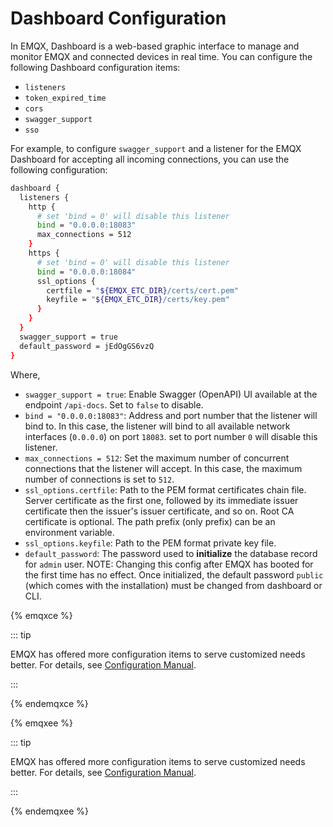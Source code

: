 # Dashboard Configuration

In EMQX, Dashboard is a web-based graphic interface to manage and monitor EMQX and connected devices in real time. You can configure the following Dashboard configuration items:

- `listeners`
- `token_expired_time`
- `cors`
- `swagger_support`
- `sso`

For example, to configure `swagger_support` and a listener for the EMQX Dashboard for accepting all incoming connections, you can use the following configuration:

```bash
dashboard {
  listeners {
    http {
      # set 'bind = 0' will disable this listener
      bind = "0.0.0.0:18083"
      max_connections = 512
    }
    https {
      # set 'bind = 0' will disable this listener
      bind = "0.0.0.0:18084"
      ssl_options {
        certfile = "${EMQX_ETC_DIR}/certs/cert.pem"
        keyfile = "${EMQX_ETC_DIR}/certs/key.pem"
      }
    }
  }
  swagger_support = true
  default_password = jEdOgGS6vzQ
}
```

Where,

- `swagger_support = true`: Enable Swagger (OpenAPI) UI available at the endpoint `/api-docs`. Set to `false` to disable.
- `bind = "0.0.0.0:18083"`:  Address and port number that the listener will bind to. In this case, the listener will bind to all available network interfaces (`0.0.0.0`) on port `18083`. set to port number `0` will disable this listener.
- `max_connections = 512`: Set the maximum number of concurrent connections that the listener will accept. In this case, the maximum number of connections is set to `512`.
- `ssl_options.certfile`: Path to the PEM format certificates chain file. Server certificate as the first one, followed by its immediate issuer certificate then the issuer's issuer certificate, and so on. Root CA certificate is optional. The path prefix (only prefix) can be an environment variable.
- `ssl_options.keyfile`: Path to the PEM format private key file.
- `default_password`: The password used to **initialize** the database record for `admin` user. NOTE: Changing this config after EMQX has booted for the first time has no effect. Once initialized, the default password `public` (which comes with the installation) must be changed from dashboard or CLI.

{% emqxce %}

::: tip

EMQX has offered more configuration items to serve customized needs better. For details, see [Configuration Manual](https://www.emqx.io/docs/en/v@CE_VERSION@/hocon/#V-dashboard).

:::

{% endemqxce %}

{% emqxee %}

::: tip

EMQX has offered more configuration items to serve customized needs better. For details, see [Configuration Manual](https://docs.emqx.com/en/enterprise/v@EE_VERSION@/hocon/#V-dashboard).

:::

{% endemqxee %}
